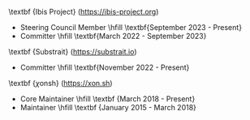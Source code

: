 \textbf {Ibis Project} (https://ibis-project.org)

* Steering Council Member \hfill \textbf{September 2023 - Present}
* Committer \hfill \textbf{March 2022 - September 2023}

\textbf {Substrait} (https://substrait.io)

* Committer \hfill \textbf{November 2022 - Present}

\textbf {$\chi$onsh} (https://xon.sh)

* Core Maintainer \hfill \textbf {March 2018 - Present}
* Maintainer \hfill \textbf {January 2015 - March 2018}
